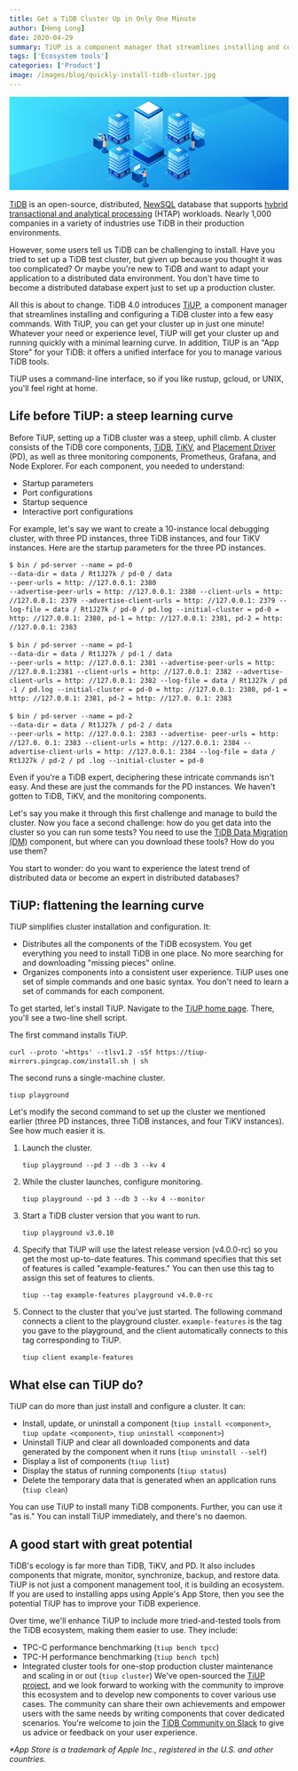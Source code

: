```yaml
---
title: Get a TiDB Cluster Up in Only One Minute
author: [Heng Long]
date: 2020-04-29
summary: TiUP is a component manager that streamlines installing and configuring a TiDB cluster into a few easy commands. It helps get your cluster up and running quickly with a minimal learning curve.
tags: ['Ecosystem tools']
categories: ['Product']
image: /images/blog/quickly-install-tidb-cluster.jpg
---
```


![Quickly install a TiDB cluster](media/quickly-install-tidb-cluster.jpg)

[TiDB](https://pingcap.com/docs/stable/) is an open-source, distributed, [NewSQL](https://en.wikipedia.org/wiki/NewSQL) database that supports [hybrid transactional and analytical processing](https://en.wikipedia.org/wiki/HTAP) (HTAP) workloads. Nearly 1,000 companies in a variety of industries use TiDB in their production environments.

However, some users tell us TiDB can be challenging to install. Have you tried to set up a TiDB test cluster, but given up because you thought it was too complicated? Or maybe you're new to TiDB and want to adapt your application to a distributed data environment. You don't have time to become a distributed database expert just to set up a production cluster.

All this is about to change. TiDB 4.0 introduces [TiUP](https://pingcap.com/docs/stable/how-to/deploy/orchestrated/tiup/), a component manager that streamlines installing and configuring a TiDB cluster into a few easy commands. With TiUP, you can get your cluster up in just one minute! Whatever your need or experience level, TiUP will get your cluster up and running quickly with a minimal learning curve. In addition, TiUP is an "App Store" for your TiDB: it offers a unified interface for you to manage various TiDB tools.

TiUP uses a command-line interface, so if you like rustup, gcloud, or UNIX, you'll feel right at home.

## Life before TiUP: a steep learning curve

Before TiUP, setting up a TiDB cluster was a steep, uphill climb. A cluster consists of the TiDB core components, [TiDB](https://pingcap.com/docs/stable/architecture/#tidb-server), [TiKV](https://pingcap.com/docs/stable/architecture/#tikv-server), and [Placement Driver](https://pingcap.com/docs/stable/architecture/#placement-driver-server) (PD), as well as three monitoring components, Prometheus, Grafana, and Node Explorer. For each component, you needed to understand:

* Startup parameters
* Port configurations
* Startup sequence
* Interactive port configurations

For example, let's say we want to create a 10-instance local debugging cluster, with three PD instances, three TiDB instances, and four TiKV instances. Here are the startup parameters for the three PD instances.

```shell
$ bin / pd-server --name = pd-0
--data-dir = data / Rt1J27k / pd-0 / data
--peer-urls = http: //127.0.0.1: 2380
--advertise-peer-urls = http: //127.0.0.1: 2380 --client-urls = http: //127.0.0.1: 2379 --advertise-client-urls = http: //127.0.0.1: 2379 --log-file = data / Rt1J27k / pd-0 / pd.log --initial-cluster = pd-0 = http: //127.0.0.1: 2380, pd-1 = http: //127.0.0.1: 2381, pd-2 = http: //127.0.0.1: 2383

$ bin / pd-server --name = pd-1
--data-dir = data / Rt1J27k / pd-1 / data
--peer-urls = http: //127.0.0.1: 2381 --advertise-peer-urls = http: //127.0.0.1:2381 --client-urls = http: //127.0.0.1: 2382 --advertise-client-urls = http: //127.0.0.1: 2382 --log-file = data / Rt1J27k / pd -1 / pd.log --initial-cluster = pd-0 = http: //127.0.0.1: 2380, pd-1 = http: //127.0.0.1: 2381, pd-2 = http: //127.0. 0.1: 2383

$ bin / pd-server --name = pd-2
--data-dir = data / Rt1J27k / pd-2 / data
--peer-urls = http: //127.0.0.1: 2383 --advertise- peer-urls = http: //127.0. 0.1: 2383 --client-urls = http: //127.0.0.1: 2384 --advertise-client-urls = http: //127.0.0.1: 2384 --log-file = data / Rt1J27k / pd-2 / pd .log --initial-cluster = pd-0
```

Even if you're a TiDB expert, deciphering these intricate commands isn't easy. And these are just the commands for the PD instances. We haven't gotten to TiDB, TiKV, and the monitoring components.

Let's say you make it through this first challenge and manage to build the cluster. Now you face a second challenge: how do you get data into the cluster so you can run some tests? You need to use the [TiDB Data Migration (DM)](https://github.com/pingcap/dm) component, but where can you download these tools? How do you use them?

You start to wonder: do you want to experience the latest trend of distributed data or become an expert in distributed databases?

## TiUP: flattening the learning curve

TiUP simplifies cluster installation and configuration. It:

* Distributes all the components of the TiDB ecosystem. You get everything you need to install TiDB in one place. No more searching for and downloading "missing pieces" online.
* Organizes components into a consistent user experience. TiUP uses one set of simple commands and one basic syntax. You don't need to learn a set of commands for each component.

To get started, let's install TiUP. Navigate to the [TiUP home page](https://tiup.io/). There, you'll see a two-line shell script.

The first command installs TiUP.

```shell
curl --proto '=https' --tlsv1.2 -sSf https://tiup-mirrors.pingcap.com/install.sh | sh
```

The second runs a single-machine cluster.

```shell
tiup playground
```

Let's modify the second command to set up the cluster we mentioned earlier (three PD instances, three TiDB instances, and four TiKV instances). See how much easier it is.

1. Launch the cluster.

    ```shell
    tiup playground --pd 3 --db 3 --kv 4
    ```

2. While the cluster launches, configure monitoring.

    ```shell
    tiup playground --pd 3 --db 3 --kv 4 --monitor
    ```

3. Start a TiDB cluster version that you want to run.

    ```shell
    tiup playground v3.0.10
    ```

4. Specify that TiUP will use the latest release version (v4.0.0-rc) so you get the most up-to-date features. This command specifies that this set of features is called "example-features." You can then use this tag to assign this set of features to clients.

    ```shell
    tiup --tag example-features playground v4.0.0-rc
    ```

5. Connect to the cluster that you've just started. The following command connects a client to the playground cluster. `example-features` is the tag you gave to the playground, and the client automatically connects to this tag corresponding to TiUP.

    ```shell
    tiup client example-features
    ```

## What else can TiUP do?

TiUP can do more than just install and configure a cluster. It can:

* Install, update, or uninstall a component (`tiup install <component>`, `tiup update <component>`, `tiup uninstall <component>`)
* Uninstall TiUP and clear all downloaded components and data generated by the component when it runs (`tiup uninstall --self`)
* Display a list of components (`tiup list`)
* Display the status of running components (`tiup status`)
* Delete the temporary data that is generated when an application runs (`tiup clean`)

You can use TiUP to install many TiDB components. Further, you can use it "as is." You can install TiUP immediately, and there's no daemon.

## A good start with great potential

TiDB's ecology is far more than TiDB, TiKV, and PD. It also includes components that migrate, monitor, synchronize, backup, and restore data. TiUP is not just a component management tool, it is building an ecosystem. If you are used to installing apps using Apple's App Store, then you see the potential TiUP has to improve your TiDB experience.

Over time, we'll enhance TiUP to include more tried-and-tested tools from the TiDB ecosystem, making them easier to use. They include:

* TPC-C performance benchmarking (`tiup bench tpcc`)
* TPC-H performance benchmarking (`tiup bench tpch`)
* Integrated cluster tools for one-stop production cluster maintenance and scaling in or out (`tiup cluster`)
We've open-sourced the [TiUP project](https://github.com/pingcap/tiup), and we look forward to working with the community to improve this ecosystem and to develop new components to cover various use cases. The community can share their own achievements and empower users with the same needs by writing components that cover dedicated scenarios. You're welcome to join the [TiDB Community on Slack](http://suo.im/5BmPAe) to give us advice or feedback on your user experience.

_*App Store is a trademark of Apple Inc., registered in the U.S. and other countries._
